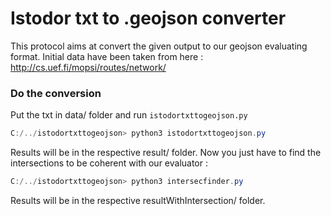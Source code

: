 # Istodor txt to .geojson converter

This protocol aims at convert the given output to our geojson evaluating format. Initial data have been taken from here : http://cs.uef.fi/mopsi/routes/network/

### Do the conversion

Put the txt in data/ folder and run `istodortxttogeojson.py`

```powershell
C:/../istodortxttogeojson> python3 istodortxttogeojson.py
```

Results will be in the respective result/ folder. Now you just have to find the intersections to be coherent with our evaluator :

```powershell
C:/../istodortxttogeojson> python3 intersecfinder.py
```

Results will be in the respective resultWithIntersection/ folder.
